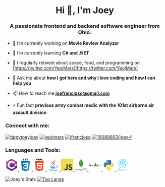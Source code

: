 <h1 align="center">Hi 👋, I'm Joey</h1>
<h3 align="center">A passionate frontend and backend software engineer from Ohio.</h3>

- 🔭 I’m currently working on **Movie Review Analyzer**

- 🌱 I’m currently learning **C# and .NET**

<!--👨‍💻 All of my projects are available at [https://codepen.io/tippytoeyjoey](https://codepen.io/tippytoeyjoey)-->

- 📝 I regularly retweet about space, food, and programming on [https://twitter.com/YeojMars](https://twitter.com/YeojMars)

- 💬 Ask me about **how I got here and why I love coding and how I can help you**

- 📫 How to reach me **joefrancioso@gmail.com**

- ⚡ Fun fact **previous army combat medic with the 101st airborne air assault division**




<h3 align="left">Connect with me:</h3>
<p align="left">
<a href="https://codepen.io/tippytoeyjoey" target="blank"><img align="center" src="https://raw.githubusercontent.com/rahuldkjain/github-profile-readme-generator/master/src/images/icons/Social/codepen.svg" alt="tippytoeyjoey" height="30" width="40" /></a>
<a href="https://twitter.com/yeojmars" target="blank"><img align="center" src="https://raw.githubusercontent.com/rahuldkjain/github-profile-readme-generator/master/src/images/icons/Social/twitter.svg" alt="yeojmars" height="30" width="40" /></a>
<a href="https://linkedin.com/in/jfrancioso" target="blank"><img align="center" src="https://raw.githubusercontent.com/rahuldkjain/github-profile-readme-generator/master/src/images/icons/Social/linked-in-alt.svg" alt="jfrancioso" height="30" width="40" /></a>
<a href="https://stackoverflow.com/users/19089663/joey-f" target="blank"><img align="center" src="https://raw.githubusercontent.com/rahuldkjain/github-profile-readme-generator/master/src/images/icons/Social/stack-overflow.svg" alt="19089663/joey-f" height="30" width="40" /></a>
</p>




<h3 align="left">Languages and Tools:</h3>
<p align="left"> <a href="https://www.w3schools.com/css/" target="_blank" rel="noreferrer"> <img src="https://raw.githubusercontent.com/devicons/devicon/master/icons/csharp/csharp-original.svg" alt="csharp" width="40" height="40"/> <img src="https://raw.githubusercontent.com/devicons/devicon/master/icons/css3/css3-original-wordmark.svg" alt="css3" width="40" height="40"/> </a> <a href="https://www.w3.org/html/" target="_blank" rel="noreferrer"> <img src="https://raw.githubusercontent.com/devicons/devicon/master/icons/html5/html5-original-wordmark.svg" alt="html5" width="40" height="40"/> </a> <a href="https://www.java.com" target="_blank" rel="noreferrer"> <img src="https://raw.githubusercontent.com/devicons/devicon/master/icons/java/java-original.svg" alt="java" width="40" height="40"/> </a> <a href="https://developer.mozilla.org/en-US/docs/Web/JavaScript" target="_blank" rel="noreferrer"> <img src="https://raw.githubusercontent.com/devicons/devicon/master/icons/javascript/javascript-original.svg" alt="javascript" width="40" height="40"/> </a> <a href="https://www.mongodb.com/" target="_blank" rel="noreferrer"> <img src="https://raw.githubusercontent.com/devicons/devicon/master/icons/mongodb/mongodb-original-wordmark.svg" alt="mongodb" width="40" height="40"/> </a> <a href="https://nodejs.org" target="_blank" rel="noreferrer"> <img src="https://raw.githubusercontent.com/devicons/devicon/master/icons/nodejs/nodejs-original-wordmark.svg" alt="nodejs" width="40" height="40"/> </a> <a href="https://www.python.org" target="_blank" rel="noreferrer"> <img src="https://raw.githubusercontent.com/devicons/devicon/master/icons/python/python-original.svg" alt="python" width="40" height="40"/> </a> <a href="https://reactjs.org/" target="_blank" rel="noreferrer"> <img src="https://raw.githubusercontent.com/devicons/devicon/master/icons/react/react-original-wordmark.svg" alt="react" width="40" height="40"/> </a> 

![Joey's Stats](https://github-readme-stats.vercel.app/api?username=Jfrancioso&theme=dracula)
 [![Top Langs](https://github-readme-stats.vercel.app/api/top-langs/?username=Jfrancioso)](https://github.com/Jfrancioso/github-readme-stats)
</p>

